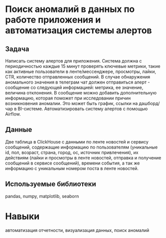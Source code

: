 # Поиск аномалий в данных по работе приложения и автоматизация системы алертов

## Задача
Написать систему алертов для приложения. Система должна с периодичностью каждые 15 минут проверять ключевые метрики, такие как активные пользователи в ленте/мессенджере, просмотры, лайки, CTR, количество отправленных сообщений. В случае обнаружения аномального значения в телеграм чат должен отправиться алерт - сообщение со следующей информацией: метрика, ее значение, величина отклонения. В сообщение можно добавить дополнительную информацию, которая поможет при исследовании причин возникновения аномалии. Это может быть график, ссылки на дашборд/чар в BI-системе. Автоматизировать систему алертов с помощью Airflow. 

## Данные
Две таблица в ClickHouse c данными по ленте новостей и сервису сообщений, содержащие информацию по пользователям (уникальные id, пол, возраст, страна, город, ос, источник привлечения), их действиям (лайки и просмотры в ленте новостей, отправка и получение сообщений в сервисе сообщений), времени события, а так же информацию с уникальным номером поста в ленте новостей.

## Используемые библиотеки
pandas, numpy, matplotlib, seaborn

# Навыки
автоматизация отчетности, визуализация данных, поиск аномалий
